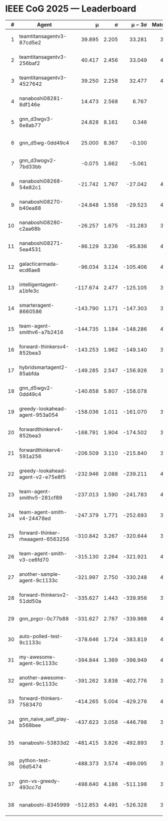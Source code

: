 # IEEE CoG 2025 — Leaderboard

| # | Agent | μ | σ | μ − 3σ | Matches | Updated |
|---:|---|---:|---:|---:|---:|---|
| 1 | teamtitansagentv3-87cd5e2 | 39.895 | 2.205 | 33.281 | 3840 | 2025-08-29 17:19 |
| 2 | teamtitansagentv3-256baf2 | 40.417 | 2.456 | 33.049 | 4300 | 2025-08-29 17:19 |
| 3 | teamtitansagentv3-4527642 | 39.250 | 2.258 | 32.477 | 4340 | 2025-08-29 17:19 |
| 4 | nanaboshi08281-8df146e | 14.473 | 2.568 | 6.767 | 146 | 2025-08-29 17:19 |
| 5 | gnn_d3wgv3-6e8ab77 | 24.828 | 8.161 | 0.346 | 118 | 2025-08-29 17:19 |
| 6 | gnn_d5wg-0dd49c4 | 25.000 | 8.367 | -0.100 | 80 | 2025-08-29 17:19 |
| 7 | gnn_d3wogv2-7bd33bb | -0.075 | 1.662 | -5.061 | 164 | 2025-08-29 17:19 |
| 8 | nanaboshi08268-54e82c1 | -21.742 | 1.767 | -27.042 | 4240 | 2025-08-29 17:19 |
| 9 | nanaboshi08270-b40ea88 | -24.848 | 1.558 | -29.523 | 4360 | 2025-08-29 17:19 |
| 10 | nanaboshi08280-c2aa68b | -26.257 | 1.675 | -31.283 | 3818 | 2025-08-29 17:19 |
| 11 | nanaboshi08271-5ea4531 | -86.129 | 3.236 | -95.836 | 4498 | 2025-08-29 17:19 |
| 12 | galacticarmada-ecd6ae8 | -96.034 | 3.124 | -105.406 | 4280 | 2025-08-29 17:19 |
| 13 | intelligentagent-a1bfe3c | -117.674 | 2.477 | -125.105 | 3816 | 2025-08-29 17:19 |
| 14 | smarteragent-8660586 | -143.790 | 1.171 | -147.303 | 3452 | 2025-08-29 17:19 |
| 15 | team-agent-smithv6-a7b2416 | -144.735 | 1.184 | -148.286 | 4460 | 2025-08-29 17:19 |
| 16 | forward-thinkersv4-852bea3 | -143.253 | 1.962 | -149.140 | 3266 | 2025-08-29 17:19 |
| 17 | hybridsmartagent2-85abfda | -149.285 | 2.547 | -156.926 | 3605 | 2025-08-29 17:19 |
| 18 | gnn_d5wgv2-0dd49c4 | -140.658 | 5.807 | -158.078 | 120 | 2025-08-29 17:19 |
| 19 | greedy-lookahead-agent-953a054 | -158.036 | 1.011 | -161.070 | 3872 | 2025-08-29 17:19 |
| 20 | forwardthinkerv4-852bea3 | -168.791 | 1.904 | -174.502 | 3188 | 2025-08-29 17:19 |
| 21 | forwardthinkerv4-591a256 | -206.509 | 3.110 | -215.840 | 3649 | 2025-08-29 17:19 |
| 22 | greedy-lookahead-agent-v2-e75e8f5 | -232.946 | 2.088 | -239.211 | 4084 | 2025-08-29 17:19 |
| 23 | team-agent-smithv5-281cf89 | -237.013 | 1.590 | -241.783 | 4360 | 2025-08-29 17:19 |
| 24 | team-agent-smith-v4-24478ed | -247.379 | 1.771 | -252.693 | 3878 | 2025-08-29 17:19 |
| 25 | forward-thinker-rheaagent-6563256 | -310.842 | 3.267 | -320.644 | 3622 | 2025-08-29 17:19 |
| 26 | team-agent-smith-v3-ce6fd70 | -315.130 | 2.264 | -321.921 | 4678 | 2025-08-29 17:19 |
| 27 | another-sample-agent-9c1133c | -321.997 | 2.750 | -330.248 | 4460 | 2025-08-29 17:19 |
| 28 | forward-thinkersv2-51dd50a | -335.627 | 1.443 | -339.956 | 3962 | 2025-08-29 17:19 |
| 29 | gnn_prgcr-0c77b88 | -331.627 | 2.787 | -339.988 | 4170 | 2025-08-29 17:19 |
| 30 | auto-polled-test-9c1133c | -378.646 | 1.724 | -383.819 | 4460 | 2025-08-29 17:19 |
| 31 | my-awesome-agent-9c1133c | -394.844 | 1.369 | -398.949 | 4500 | 2025-08-29 17:19 |
| 32 | another-awesome-agent-9c1133c | -391.262 | 3.838 | -402.776 | 3880 | 2025-08-29 17:19 |
| 33 | forward-thinkers-7583470 | -414.265 | 5.004 | -429.276 | 4280 | 2025-08-29 17:19 |
| 34 | gnn_naive_self_play-b568bee | -437.623 | 3.058 | -446.798 | 3720 | 2025-08-29 17:19 |
| 35 | nanaboshi-53833d2 | -481.415 | 3.826 | -492.893 | 3120 | 2025-08-29 17:19 |
| 36 | python-test-06d5474 | -488.373 | 3.574 | -499.095 | 3630 | 2025-08-29 17:19 |
| 37 | gnn-vs-greedy-493cc7d | -498.640 | 4.186 | -511.198 | 3260 | 2025-08-29 17:19 |
| 38 | nanaboshi-8345999 | -512.853 | 4.491 | -526.328 | 3380 | 2025-08-29 17:19 |
